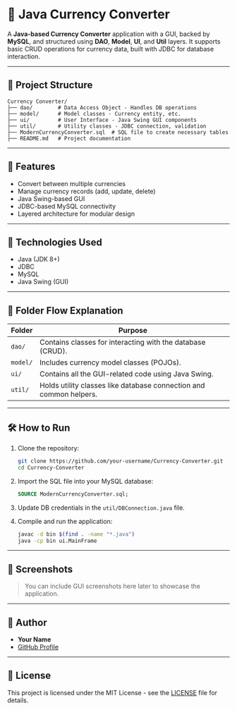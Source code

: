 
# 💱 Java Currency Converter

A **Java-based Currency Converter** application with a GUI, backed by **MySQL**, and structured using **DAO**, **Model**, **UI**, and **Util** layers. It supports basic CRUD operations for currency data, built with JDBC for database interaction.

---

## 📁 Project Structure

```
Currency Converter/
├── dao/        # Data Access Object - Handles DB operations
├── model/      # Model classes - Currency entity, etc.
├── ui/         # User Interface - Java Swing GUI components
├── util/       # Utility classes - JDBC connection, validation
├── ModernCurrencyConverter.sql  # SQL file to create necessary tables
├── README.md   # Project documentation
```

---

## 🚀 Features

- Convert between multiple currencies
- Manage currency records (add, update, delete)
- Java Swing-based GUI
- JDBC-based MySQL connectivity
- Layered architecture for modular design

---

## 🧰 Technologies Used

- Java (JDK 8+)
- JDBC
- MySQL
- Java Swing (GUI)

---

## 🧱 Folder Flow Explanation

| Folder | Purpose |
|--------|---------|
| `dao/` | Contains classes for interacting with the database (CRUD). |
| `model/` | Includes currency model classes (POJOs). |
| `ui/` | Contains all the GUI-related code using Java Swing. |
| `util/` | Holds utility classes like database connection and common helpers. |

---

## 🛠️ How to Run

1. Clone the repository:
   ```bash
   git clone https://github.com/your-username/Currency-Converter.git
   cd Currency-Converter
   ```

2. Import the SQL file into your MySQL database:
   ```sql
   SOURCE ModernCurrencyConverter.sql;
   ```

3. Update DB credentials in the `util/DBConnection.java` file.

4. Compile and run the application:
   ```bash
   javac -d bin $(find . -name "*.java")
   java -cp bin ui.MainFrame
   ```

---

## 📸 Screenshots

> You can include GUI screenshots here later to showcase the application.

---

## 📌 Author

- **Your Name**
- [GitHub Profile](https://github.com/your-username)

---

## 📄 License

This project is licensed under the MIT License - see the [LICENSE](LICENSE) file for details.
